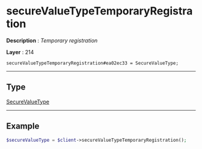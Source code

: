 # secureValueTypeTemporaryRegistration

**Description** : *Temporary registration*

**Layer** : 214

```tl
secureValueTypeTemporaryRegistration#ea02ec33 = SecureValueType;
```

---

## Type

[SecureValueType](type/SecureValueType)

---

## Example

```php
$secureValueType = $client->secureValueTypeTemporaryRegistration();
```
